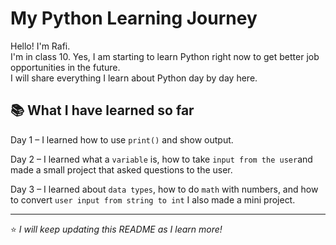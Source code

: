 # My Python Learning Journey

Hello! I'm Rafi.  
I'm in class 10. Yes, I am starting to learn Python right now to get better job opportunities in the future.  
I will share everything I learn about Python day by day here.

## 📚 What I have learned so far

Day 1  – I learned how to use `print()` and show output.

Day 2  – I learned what a `variable` is, how to take `input from the user`and made a small project that asked questions to the user.

Day 3  – I learned about `data types`, how to do `math` with numbers, and how to convert `user input from string to int` I also made a mini project.

---

⭐ *I will keep updating this README as I learn more!*